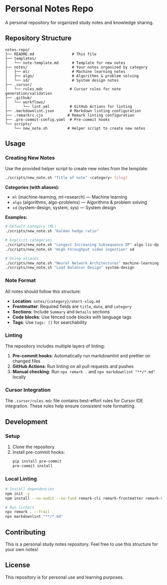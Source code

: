 # Personal Notes Repo

A personal repository for organized study notes and knowledge sharing.

## Repository Structure

```
notes-repo/
├── README.md                 # This file
├── templates/
│   └── note-template.md      # Template for new notes
├── notes/                    # Your notes organized by category
│   ├── ml/                   # Machine learning notes
│   ├── algo/                 # Algorithms & problem solving
│   └── sd/                   # System design notes
├── .cursor/
│   └── rules.mdc            # Cursor rules for note generation/validation
├── .github/
│   └── workflows/
│       └── lint.yml         # GitHub Actions for linting
├── .markdownlint.json       # Markdown linting configuration
├── .remarkrc.cjs           # Remark linting configuration
├── .pre-commit-config.yaml  # Pre-commit hooks
└── scripts/
    └── new_note.sh         # Helper script to create new notes
```

## Usage

### Creating New Notes

Use the provided helper script to create new notes from the template:

```bash
./scripts/new_note.sh "Title of note" <category> [slug]
```

**Categories (with aliases):**
- `ml` (machine-learning, ml-research) — Machine learning
- `algo` (algorithms, algo-problems) — Algorithms & problem solving
- `sd` (system-design, system, sys) — System design

**Examples:**
```bash
# Default category (ML)
./scripts/new_note.sh "Kalman hedge ratio"

# Explicit categories
./scripts/new_note.sh "Longest Increasing Subsequence DP" algo lis-dp
./scripts/new_note.sh "High-throughput video ingestion" sd

# Using aliases
./scripts/new_note.sh "Neural Network Architectures" machine-learning
./scripts/new_note.sh "Load Balancer Design" system-design
```

### Note Format

All notes should follow this structure:

- **Location**: `notes/{category}/short-slug.md`
- **Frontmatter**: Required fields are `title`, `date`, and `category`
- **Sections**: Include `Summary` and `Details` sections
- **Code blocks**: Use fenced code blocks with language tags
- **Tags**: Use `tags: []` for searchability

### Linting

The repository includes multiple layers of linting:

1. **Pre-commit hooks**: Automatically run markdownlint and prettier on changed files
2. **GitHub Actions**: Run linting on all pull requests and pushes
3. **Manual checking**: Run `npx remark .` and `npx markdownlint "**/*.md"` locally

### Cursor Integration

The `.cursor/rules.mdc` file contains best-effort rules for Cursor IDE integration. These rules help ensure consistent note formatting.

## Development

### Setup

1. Clone the repository
2. Install pre-commit hooks:
   ```bash
   pip install pre-commit
   pre-commit install
   ```

### Local Linting

```bash
# Install dependencies
npm init -y
npm install --no-audit --no-fund remark-cli remark-frontmatter remark-validate-frontmatter remark-preset-lint-recommended markdownlint-cli

# Run linters
npx remark . --frail
npx markdownlint "**/*.md"
```

## Contributing

This is a personal study notes repository. Feel free to use this structure for your own notes!

## License

This repository is for personal use and learning purposes.
